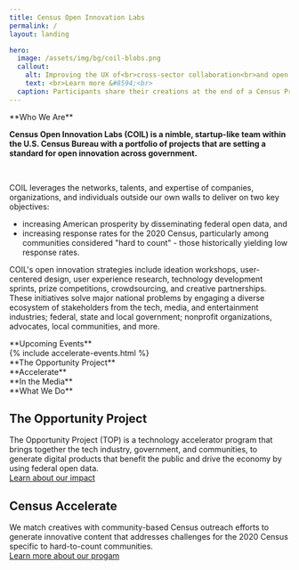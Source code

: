 ```yaml
---
title: Census Open Innovation Labs
permalink: /
layout: landing

hero:
  image: /assets/img/bg/coil-blobs.png
  callout:
    alt: Improving the UX of<br>cross-sector collaboration<br>and open data<br>
    text: <br>Learn more &#8594;<br>
  caption: Participants share their creations at the end of a Census Pride Make-a-thon.
---
```


<head><script type="text/javascript"> setTimeout(function(){var a=document.createElement("script"); var b=document.getElementsByTagName("script")[0]; a.src=document.location.protocol+"//script.crazyegg.com/pages/scripts/0041/5508.js?"+Math.floor(new Date().getTime()/3600000); a.async=true;a.type="text/javascript";b.parentNode.insertBefore(a,b)}, 1); </script>
</head>


<section class="usa-section usa-section-alt-bg usa-content section-goodfit background-light-neutral">
<div class="usa-grid" markdown="1">
<span class="section-header">
**Who We Are**
</span><br>
<div class="usa-width-one-whole usa-grid-center usa-content">
<p class="text-large"><strong>
Census Open Innovation Labs (COIL) is a nimble, startup-like team within the U.S. Census Bureau with a portfolio of projects that are setting a standard for open innovation across government.
</strong></p>
<br>
<p class="text-medium">
COIL leverages the networks, talents, and expertise of companies, organizations, and individuals outside our own walls to deliver on two key objectives:<br>
<ul>
<li class="text-medium">increasing American prosperity by disseminating federal open data, and</li>
<li class="text-medium">increasing response rates for the 2020 Census, particularly among communities considered "hard to count" - those historically yielding low response rates.</li>
</ul>
</p>
<p class="text-medium">
COIL's open innovation strategies include ideation workshops, user-centered design, user experience research, technology development sprints, prize competitions, crowdsourcing, and creative partnerships. These initiatives solve major national problems by engaging a diverse ecosystem of stakeholders from the tech, media, and entertainment industries; federal, state and local government; nonprofit organizations, advocates, local communities, and more.</p>
</div>
</div>
</section>

<section class="usa-section usa-content section-about background-blue">
<div class="usa-grid" markdown="1">
<span class="section-header">
**Upcoming Events**
</span><br>
{% include accelerate-events.html %}
</div>
</section>

<section class="usa-section usa-content section-about background-secondary">
<div class="usa-grid" markdown="1">
<span class="section-header">
**The Opportunity Project**
</span><br>
</div>
</section>


<section class="usa-section usa-content section-about background-primary-alt">
<div class="usa-grid" markdown="1">
<span class="section-header">
**Accelerate**
</span><br>
</div>
</section>


<section class="usa-section usa-content section-about background-light-neutral">
<div class="usa-grid" markdown="1">
<span class="section-header">
**In the Media**
</span><br>
</div>
</section>


<section class="usa-section usa-content section-about background-tertiary">
<div class="usa-grid" markdown="1">
<span class="section-header">
**What We Do**
</span><br>
<div class="usa-width-one-half" markdown="1">
<h2 class="text-large">The Opportunity Project</h2>
The Opportunity Project (TOP) is a technology accelerator program that brings together the tech industry, government, and communities, to generate digital products that benefit the public and drive the economy by using federal open data.
<br>
<a class="usa-button usa-button-primary button-arrow" href="{{ site.baseurl }}/showcase/">
Learn about our impact
</a>

</div>
<div class="usa-width-one-half" markdown="1">
<h2 class="text-large">Census Accelerate</h2>
We match creatives with community-based Census outreach efforts to generate innovative content that addresses challenges for the 2020 Census specific to hard-to-count communities.
<br>
<a class="usa-button usa-button-primary button-arrow" href="{{ site.baseurl }}/apply/">
Learn more about our progam
</a>

</div></div>
</section>
